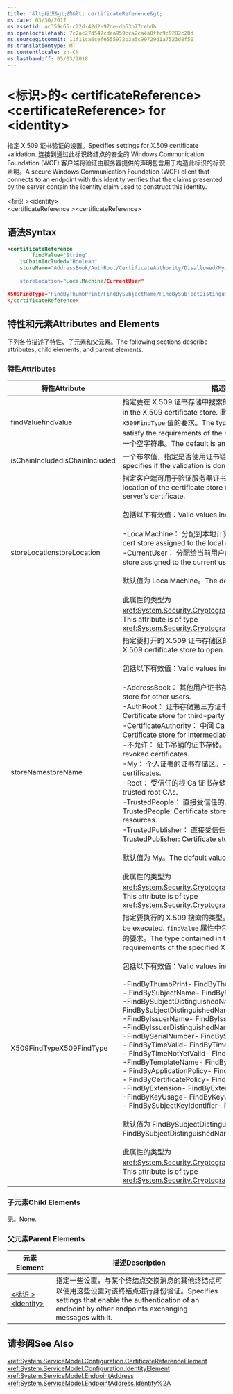 ```yaml
---
title: '&lt;标识&gt;的&lt; certificateReference&gt;'
ms.date: 03/30/2017
ms.assetid: ac359c65-c22d-42d2-97de-db53b77cebdb
ms.openlocfilehash: 7c2ac27d547cdea959cca2ca4a0ffc9c9282c20d
ms.sourcegitcommit: 11f11ca6cefe555972b3a5c99729d1a7523d8f50
ms.translationtype: MT
ms.contentlocale: zh-CN
ms.lasthandoff: 05/03/2018
---
```

# <a name="ltcertificatereferencegt-for-ltidentitygt"></a><span data-ttu-id="c7e3f-102">&lt;标识&gt;的&lt; certificateReference&gt;</span><span class="sxs-lookup"><span data-stu-id="c7e3f-102">&lt;certificateReference&gt; for &lt;identity&gt;</span></span>
<span data-ttu-id="c7e3f-103">指定 X.509 证书验证的设置。</span><span class="sxs-lookup"><span data-stu-id="c7e3f-103">Specifies settings for X.509 certificate validation.</span></span> <span data-ttu-id="c7e3f-104">连接到通过此标识终结点的安全的 Windows Communication Foundation (WCF) 客户端将验证由服务器提供的声明包含用于构造此标识的标识声明。</span><span class="sxs-lookup"><span data-stu-id="c7e3f-104">A secure Windows Communication Foundation (WCF) client that connects to an endpoint with this identity verifies that the claims presented by the server contain the identity claim used to construct this identity.</span></span>  
  
 <span data-ttu-id="c7e3f-105">\<标识 ></span><span class="sxs-lookup"><span data-stu-id="c7e3f-105">\<identity></span></span>  
<span data-ttu-id="c7e3f-106">\<certificateReference ></span><span class="sxs-lookup"><span data-stu-id="c7e3f-106">\<certificateReference></span></span>  
  
## <a name="syntax"></a><span data-ttu-id="c7e3f-107">语法</span><span class="sxs-lookup"><span data-stu-id="c7e3f-107">Syntax</span></span>  
  
```xml  
<certificateReference   
        findValue="String"   
    isChainIncluded="Boolean"  
    storeName="AddressBook/AuthRoot/CertificateAuthority/Disallowed/My/Root/TrustedPeople/TrustedPublisher"storeName="  
  
    storeLocation="LocalMachine/CurrentUser"  
  
X509FindType="FindByThumbPrint/FindBySubjectName/FindBySubjectDistinguishedName/FindByIssuerName/FindByIssuerDistinguishedName/FindBySerialNumber/FindByTimeValid/FindByTimeNotYetValid/FindByTemplateName/FindByApplicationPolicy/FindByCertificatePolicy/FindByExtension/FindByKeyUsage/FindBySubjectKeyIdentifier"  
</certificateReference>  
```  
  
## <a name="attributes-and-elements"></a><span data-ttu-id="c7e3f-108">特性和元素</span><span class="sxs-lookup"><span data-stu-id="c7e3f-108">Attributes and Elements</span></span>  
 <span data-ttu-id="c7e3f-109">下列各节描述了特性、子元素和父元素。</span><span class="sxs-lookup"><span data-stu-id="c7e3f-109">The following sections describe attributes, child elements, and parent elements.</span></span>  
  
### <a name="attributes"></a><span data-ttu-id="c7e3f-110">特性</span><span class="sxs-lookup"><span data-stu-id="c7e3f-110">Attributes</span></span>  
  
|<span data-ttu-id="c7e3f-111">特性</span><span class="sxs-lookup"><span data-stu-id="c7e3f-111">Attribute</span></span>|<span data-ttu-id="c7e3f-112">描述</span><span class="sxs-lookup"><span data-stu-id="c7e3f-112">Description</span></span>|  
|---------------|-----------------|  
|<span data-ttu-id="c7e3f-113">findValue</span><span class="sxs-lookup"><span data-stu-id="c7e3f-113">findValue</span></span>|<span data-ttu-id="c7e3f-114">指定要在 X.509 证书存储中搜索的值。</span><span class="sxs-lookup"><span data-stu-id="c7e3f-114">Specifies the value to search for in the X.509 certificate store.</span></span> <span data-ttu-id="c7e3f-115">此属性中包含的类型必须满足指定的 `X509FindType` 值的要求。</span><span class="sxs-lookup"><span data-stu-id="c7e3f-115">The type contained in this attribute must satisfy the requirements of the specified `X509FindType` value.</span></span> <span data-ttu-id="c7e3f-116">默认值为一个空字符串。</span><span class="sxs-lookup"><span data-stu-id="c7e3f-116">The default is an empty string.</span></span>|  
|<span data-ttu-id="c7e3f-117">isChainIncluded</span><span class="sxs-lookup"><span data-stu-id="c7e3f-117">isChainIncluded</span></span>|<span data-ttu-id="c7e3f-118">一个布尔值，指定是否使用证书链来执行验证。</span><span class="sxs-lookup"><span data-stu-id="c7e3f-118">A Boolean value that specifies if the validation is done using a certificate chain.</span></span>|  
|<span data-ttu-id="c7e3f-119">storeLocation</span><span class="sxs-lookup"><span data-stu-id="c7e3f-119">storeLocation</span></span>|<span data-ttu-id="c7e3f-120">指定客户端可用于验证服务器证书的证书存储的位置。</span><span class="sxs-lookup"><span data-stu-id="c7e3f-120">Specifies the location of the certificate store that the client can use to validate the server’s certificate.</span></span><br /><br /> <span data-ttu-id="c7e3f-121">包括以下有效值：</span><span class="sxs-lookup"><span data-stu-id="c7e3f-121">Valid values include the following:</span></span><br /><br /> <span data-ttu-id="c7e3f-122">-LocalMachine： 分配到本地计算机的证书存储。</span><span class="sxs-lookup"><span data-stu-id="c7e3f-122">-   LocalMachine: The cert store assigned to the local machine.</span></span><br /><span data-ttu-id="c7e3f-123">-CurrentUser： 分配给当前用户的证书存储。</span><span class="sxs-lookup"><span data-stu-id="c7e3f-123">-   CurrentUser: The cert store assigned to the current user.</span></span><br /><br /> <span data-ttu-id="c7e3f-124">默认值为 LocalMachine。</span><span class="sxs-lookup"><span data-stu-id="c7e3f-124">The default value is LocalMachine.</span></span><br /><br /> <span data-ttu-id="c7e3f-125">此属性的类型为 <xref:System.Security.Cryptography.X509Certificates.StoreLocation>。</span><span class="sxs-lookup"><span data-stu-id="c7e3f-125">This attribute is of type <xref:System.Security.Cryptography.X509Certificates.StoreLocation>.</span></span>|  
|<span data-ttu-id="c7e3f-126">storeName</span><span class="sxs-lookup"><span data-stu-id="c7e3f-126">storeName</span></span>|<span data-ttu-id="c7e3f-127">指定要打开的 X.509 证书存储区的名称。</span><span class="sxs-lookup"><span data-stu-id="c7e3f-127">Specifies the name of the X.509 certificate store to open.</span></span><br /><br /> <span data-ttu-id="c7e3f-128">包括以下有效值：</span><span class="sxs-lookup"><span data-stu-id="c7e3f-128">Valid values include the following:</span></span><br /><br /> <span data-ttu-id="c7e3f-129">-AddressBook： 其他用户证书存储区。</span><span class="sxs-lookup"><span data-stu-id="c7e3f-129">-   AddressBook: Certificate store for other users.</span></span><br /><span data-ttu-id="c7e3f-130">-AuthRoot： 证书存储第三方证书颁发机构 (Ca)。</span><span class="sxs-lookup"><span data-stu-id="c7e3f-130">-   AuthRoot: Certificate store for third-party certification authorities (CAs).</span></span><br /><span data-ttu-id="c7e3f-131">-CertificateAuthority： 中间 Ca 证书存储区。</span><span class="sxs-lookup"><span data-stu-id="c7e3f-131">-   CertificateAuthority: Certificate store for intermediate CAs.</span></span><br /><span data-ttu-id="c7e3f-132">-不允许： 证书吊销的证书存储。</span><span class="sxs-lookup"><span data-stu-id="c7e3f-132">-   Disallowed: Certificate store for revoked certificates.</span></span><br /><span data-ttu-id="c7e3f-133">-My： 个人证书的证书存储区。</span><span class="sxs-lookup"><span data-stu-id="c7e3f-133">-   My: Certificate store for personal certificates.</span></span><br /><span data-ttu-id="c7e3f-134">-Root： 受信任的根 Ca 证书存储区。</span><span class="sxs-lookup"><span data-stu-id="c7e3f-134">-   Root: Certificate store for trusted root CAs.</span></span><br /><span data-ttu-id="c7e3f-135">-TrustedPeople： 直接受信任的人和资源的证书存储区。</span><span class="sxs-lookup"><span data-stu-id="c7e3f-135">-   TrustedPeople: Certificate store for directly trusted people and resources.</span></span><br /><span data-ttu-id="c7e3f-136">-TrustedPublisher： 直接受信任的发行者的证书存储区。</span><span class="sxs-lookup"><span data-stu-id="c7e3f-136">-   TrustedPublisher: Certificate store for directly trusted publishers.</span></span><br /><br /> <span data-ttu-id="c7e3f-137">默认值为 My。</span><span class="sxs-lookup"><span data-stu-id="c7e3f-137">The default value is My.</span></span><br /><br /> <span data-ttu-id="c7e3f-138">此属性的类型为 <xref:System.Security.Cryptography.X509Certificates.StoreName>。</span><span class="sxs-lookup"><span data-stu-id="c7e3f-138">This attribute is of type <xref:System.Security.Cryptography.X509Certificates.StoreName>.</span></span>|  
|<span data-ttu-id="c7e3f-139">X509FindType</span><span class="sxs-lookup"><span data-stu-id="c7e3f-139">X509FindType</span></span>|<span data-ttu-id="c7e3f-140">指定要执行的 X.509 搜索的类型。</span><span class="sxs-lookup"><span data-stu-id="c7e3f-140">Specifies the type of X.509 search to be executed.</span></span> <span data-ttu-id="c7e3f-141">`findValue` 属性中包含的类型必须满足指定 X509FindType 的要求。</span><span class="sxs-lookup"><span data-stu-id="c7e3f-141">The type contained in the `findValue` attribute must satisfy the requirements of the specified X509FindType.</span></span><br /><br /> <span data-ttu-id="c7e3f-142">包括以下有效值：</span><span class="sxs-lookup"><span data-stu-id="c7e3f-142">Valid values include the following:</span></span><br /><br /> <span data-ttu-id="c7e3f-143">-FindByThumbPrint</span><span class="sxs-lookup"><span data-stu-id="c7e3f-143">-   FindByThumbPrint</span></span><br /><span data-ttu-id="c7e3f-144">-   FindBySubjectName</span><span class="sxs-lookup"><span data-stu-id="c7e3f-144">-   FindBySubjectName</span></span><br /><span data-ttu-id="c7e3f-145">-FindBySubjectDistinguishedName</span><span class="sxs-lookup"><span data-stu-id="c7e3f-145">-   FindBySubjectDistinguishedName</span></span><br /><span data-ttu-id="c7e3f-146">-FindByIssuerName</span><span class="sxs-lookup"><span data-stu-id="c7e3f-146">-   FindByIssuerName</span></span><br /><span data-ttu-id="c7e3f-147">-FindByIssuerDistinguishedName</span><span class="sxs-lookup"><span data-stu-id="c7e3f-147">-   FindByIssuerDistinguishedName</span></span><br /><span data-ttu-id="c7e3f-148">-FindBySerialNumber</span><span class="sxs-lookup"><span data-stu-id="c7e3f-148">-   FindBySerialNumber</span></span><br /><span data-ttu-id="c7e3f-149">-   FindByTimeValid</span><span class="sxs-lookup"><span data-stu-id="c7e3f-149">-   FindByTimeValid</span></span><br /><span data-ttu-id="c7e3f-150">-   FindByTimeNotYetValid</span><span class="sxs-lookup"><span data-stu-id="c7e3f-150">-   FindByTimeNotYetValid</span></span><br /><span data-ttu-id="c7e3f-151">-FindByTemplateName</span><span class="sxs-lookup"><span data-stu-id="c7e3f-151">-   FindByTemplateName</span></span><br /><span data-ttu-id="c7e3f-152">-   FindByApplicationPolicy</span><span class="sxs-lookup"><span data-stu-id="c7e3f-152">-   FindByApplicationPolicy</span></span><br /><span data-ttu-id="c7e3f-153">-   FindByCertificatePolicy</span><span class="sxs-lookup"><span data-stu-id="c7e3f-153">-   FindByCertificatePolicy</span></span><br /><span data-ttu-id="c7e3f-154">-FindByExtension</span><span class="sxs-lookup"><span data-stu-id="c7e3f-154">-   FindByExtension</span></span><br /><span data-ttu-id="c7e3f-155">-FindByKeyUsage</span><span class="sxs-lookup"><span data-stu-id="c7e3f-155">-   FindByKeyUsage</span></span><br /><span data-ttu-id="c7e3f-156">-   FindBySubjectKeyIdentifier</span><span class="sxs-lookup"><span data-stu-id="c7e3f-156">-   FindBySubjectKeyIdentifier</span></span><br /><br /> <span data-ttu-id="c7e3f-157">默认值为 FindBySubjectDistinguishedName。</span><span class="sxs-lookup"><span data-stu-id="c7e3f-157">The default value is FindBySubjectDistinguishedName.</span></span><br /><br /> <span data-ttu-id="c7e3f-158">此属性的类型为 <xref:System.Security.Cryptography.X509Certificates.X509FindType>。</span><span class="sxs-lookup"><span data-stu-id="c7e3f-158">This attribute is of type <xref:System.Security.Cryptography.X509Certificates.X509FindType>.</span></span>|  
  
### <a name="child-elements"></a><span data-ttu-id="c7e3f-159">子元素</span><span class="sxs-lookup"><span data-stu-id="c7e3f-159">Child Elements</span></span>  
 <span data-ttu-id="c7e3f-160">无。</span><span class="sxs-lookup"><span data-stu-id="c7e3f-160">None.</span></span>  
  
### <a name="parent-elements"></a><span data-ttu-id="c7e3f-161">父元素</span><span class="sxs-lookup"><span data-stu-id="c7e3f-161">Parent Elements</span></span>  
  
|<span data-ttu-id="c7e3f-162">元素</span><span class="sxs-lookup"><span data-stu-id="c7e3f-162">Element</span></span>|<span data-ttu-id="c7e3f-163">描述</span><span class="sxs-lookup"><span data-stu-id="c7e3f-163">Description</span></span>|  
|-------------|-----------------|  
|[<span data-ttu-id="c7e3f-164">\<标识 ></span><span class="sxs-lookup"><span data-stu-id="c7e3f-164">\<identity></span></span>](../../../../../docs/framework/configure-apps/file-schema/wcf/identity.md)|<span data-ttu-id="c7e3f-165">指定一些设置，与某个终结点交换消息的其他终结点可以使用这些设置对该终结点进行身份验证。</span><span class="sxs-lookup"><span data-stu-id="c7e3f-165">Specifies settings that enable the authentication of an endpoint by other endpoints exchanging messages with it.</span></span>|  
  
## <a name="see-also"></a><span data-ttu-id="c7e3f-166">请参阅</span><span class="sxs-lookup"><span data-stu-id="c7e3f-166">See Also</span></span>  
 <xref:System.ServiceModel.Configuration.CertificateReferenceElement>  
 <xref:System.ServiceModel.Configuration.IdentityElement>  
 <xref:System.ServiceModel.EndpointAddress>  
 <xref:System.ServiceModel.EndpointAddress.Identity%2A>
